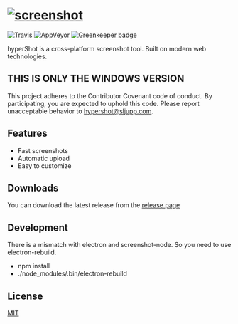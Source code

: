 # [![screenshot](https://i.imgur.com/taNpubo.png)](https://github.com/Kuzat/hyperShot)
[![Travis](https://api.travis-ci.com/Kuzat/hyperShot.svg?token=y32npfKmFsHkJcPDGqas&branch=master&style=flat-square)](https://travis-ci.com/Kuzat/hyperShot)
[![AppVeyor](https://img.shields.io/appveyor/ci/kuzat/hypershot.svg)](https://ci.appveyor.com/project/Kuzat/hypershot)
[![Greenkeeper badge](https://badges.greenkeeper.io/Kuzat/hyperShot.svg?token=4444eb545f63e769132534fa91bead3d1136e82f9665a7118368439381e3f4fa&ts=1493650907241)](https://greenkeeper.io/)
 
hyperShot is a cross-platform screenshot tool. Built on modern web technologies.  

## THIS IS ONLY THE WINDOWS VERSION

This project adheres to the Contributor Covenant code of conduct. By participating, you are expected to uphold this code. Please report unacceptable behavior to hypershot@sljupp.com.

## Features
*  Fast screenshots
*  Automatic upload
*  Easy to customize

## Downloads
You can download the latest release from the [release page](https://github.com/Kuzat/hyperShot/releases)

## Development

There is a mismatch with electron and screenshot-node. So you need to use electron-rebuild.
* npm install
* ./node_modules/.bin/electron-rebuild

## License
[MIT](https://github.com/Kuzat/hyperShot/blob/master/LICENSE)

